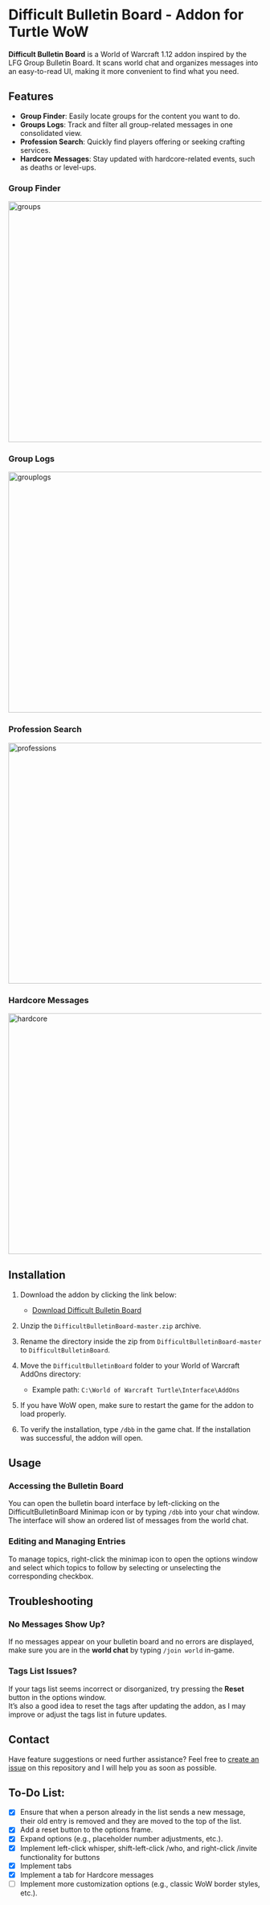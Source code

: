 # Difficult Bulletin Board - Addon for Turtle WoW

**Difficult Bulletin Board** is a World of Warcraft 1.12 addon inspired by the LFG Group Bulletin Board. It scans world chat and organizes messages into an easy-to-read UI, making it more convenient to find what you need.

## Features

- **Group Finder**: Easily locate groups for the content you want to do.
- **Groups Logs**: Track and filter all group-related messages in one consolidated view.
- **Profession Search**: Quickly find players offering or seeking crafting services.
- **Hardcore Messages**: Stay updated with hardcore-related events, such as deaths or level-ups.

### Group Finder

<img src="https://github.com/user-attachments/assets/cd601b25-fab7-40e3-9198-299cf3e07761" alt="groups" width="740" height="479">


### Group Logs

<img src="https://github.com/user-attachments/assets/44a826e2-52f4-4b95-ad47-11eb5f2d082b" alt="grouplogs" width="740" height="479">


### Profession Search

<img src="https://github.com/user-attachments/assets/e322bb70-cf30-4b24-b6d4-f7bfe6bf0bf5" alt="professions" width="740" height="479">


### Hardcore Messages

<img src="https://github.com/user-attachments/assets/e721e7ea-f31d-43c7-9d9f-61796fa3c167" alt="hardcore" width="740" height="479">


## Installation

1. Download the addon by clicking the link below:
   - [Download Difficult Bulletin Board](https://github.com/DeterminedPanda/DifficultBulletinBoard/archive/refs/heads/master.zip)

2. Unzip the `DifficultBulletinBoard-master.zip` archive.

3. Rename the directory inside the zip from `DifficultBulletinBoard-master` to `DifficultBulletinBoard`.

4. Move the `DifficultBulletinBoard` folder to your World of Warcraft AddOns directory:
   - Example path: `C:\World of Warcraft Turtle\Interface\AddOns`

5. If you have WoW open, make sure to restart the game for the addon to load properly.

6. To verify the installation, type `/dbb` in the game chat. If the installation was successful, the addon will open.


## Usage

### Accessing the Bulletin Board

You can open the bulletin board interface by left-clicking on the DifficultBulletinBoard Minimap icon or by typing ```/dbb``` into your chat window.
The interface will show an ordered list of messages from the world chat.

### Editing and Managing Entries

To manage topics, right-click the minimap icon to open the options window and select which topics to follow by selecting or unselecting the corresponding checkbox.

## Troubleshooting

### No Messages Show Up?
If no messages appear on your bulletin board and no errors are displayed, make sure you are in the **world chat** by typing `/join world` in-game.

### Tags List Issues?
If your tags list seems incorrect or disorganized, try pressing the **Reset** button in the options window.  
It’s also a good idea to reset the tags after updating the addon, as I may improve or adjust the tags list in future updates.

## Contact

Have feature suggestions or need further assistance? Feel free to [create an issue](https://github.com/DeterminedPanda/DifficultBulletinBoard/issues) on this repository and I will help you as soon as possible.


## To-Do List:

- [x] Ensure that when a person already in the list sends a new message, their old entry is removed and they are moved to the top of the list.
- [x] Add a reset button to the options frame.
- [x] Expand options (e.g., placeholder number adjustments, etc.).
- [x] Implement left-click whisper, shift-left-click /who, and right-click /invite functionality for buttons
- [x] Implement tabs
- [x] Implement a tab for Hardcore messages
- [ ] Implement more customization options (e.g., classic WoW border styles, etc.).
